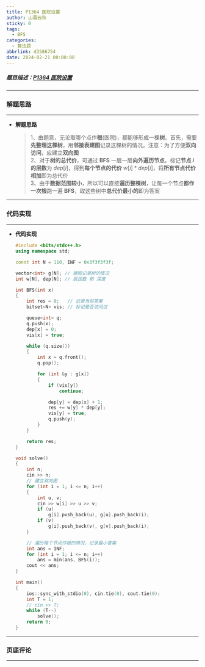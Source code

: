 ```yaml
---
title: P1364 医院设置
author: 山暮云秋
sticky: 0
tags:
  - BFS
categories:
  - 算法题
abbrlink: d3586754
date: 2024-02-21 00:00:00
---
```


##### 题目描述：[P1364 医院设置](https://www.luogu.com.cn/problem/P1364)

---

### **解题思路**

---

- **解题思路**

  > 1、由题意，无论取哪个点作**根**(医院)，都能够形成一棵**树**。首先，需要**先整理这棵树**，用**邻接表建图**记录这棵树的情况。注意：为了方便**双向访问**，应建立**双向图**  
  > 2、对于**树的总代价**，可通过 **BFS** 一层一层**向外遍历节点**，标记**节点 $i$ 的层数**为 $dep[i]$，得到**每个节点的代价** $w[i] * dep[i]$，将**所有节点代价相加**即为总代价  
  > 3、由于**数据范围较小**，所以可以直接**遍历整棵树**，让每一个节点**都作一次根**跑一遍 **BFS**，取这些树中**总代价最小的**即为答案

---

### **代码实现**

---

- **代码实现**

  ```cpp
  #include <bits/stdc++.h>
  using namespace std;

  const int N = 110, INF = 0x3f3f3f3f;

  vector<int> g[N]; // 建图记录树的情况
  int w[N], dep[N]; // 居民数 和 深度

  int BFS(int x)
  {
      int res = 0;   // 记录当前答案
      bitset<N> vis; // 标记是否访问过

      queue<int> q;
      q.push(x);
      dep[x] = 0;
      vis[x] = true;

      while (q.size())
      {
          int x = q.front();
          q.pop();

          for (int &y : g[x])
          {
              if (vis[y])
                  continue;

              dep[y] = dep[x] + 1;
              res += w[y] * dep[y];
              vis[y] = true;
              q.push(y);
          }
      }

      return res;
  }

  void solve()
  {
      int n;
      cin >> n;
      // 建立双向图
      for (int i = 1; i <= n; i++)
      {
          int u, v;
          cin >> w[i] >> u >> v;
          if (u)
              g[i].push_back(u), g[u].push_back(i);
          if (v)
              g[i].push_back(v), g[v].push_back(i);
      }

      // 遍历每个节点作根的情况，记录最小答案
      int ans = INF;
      for (int i = 1; i <= n; i++)
          ans = min(ans, BFS(i));
      cout << ans;
  }

  int main()
  {
      ios::sync_with_stdio(0), cin.tie(0), cout.tie(0);
      int T = 1;
      // cin >> T;
      while (T--)
          solve();
      return 0;
  }
  ```

---

### **页底评论**

---
